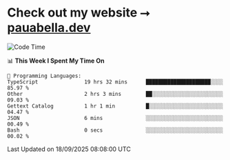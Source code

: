 # Check out my website ⭢ [pauabella.dev](https://pauabella.dev)

<!--START_SECTION:waka-->
![Code Time](http://img.shields.io/badge/Code%20Time-4%2C802%20hrs%2040%20mins-blue)

📊 **This Week I Spent My Time On** 

```text
💬 Programming Languages: 
TypeScript               19 hrs 32 mins      █████████████████████░░░░   85.97 % 
Other                    2 hrs 3 mins        ██░░░░░░░░░░░░░░░░░░░░░░░   09.03 % 
Gettext Catalog          1 hr 1 min          █░░░░░░░░░░░░░░░░░░░░░░░░   04.47 % 
JSON                     6 mins              ░░░░░░░░░░░░░░░░░░░░░░░░░   00.49 % 
Bash                     0 secs              ░░░░░░░░░░░░░░░░░░░░░░░░░   00.02 % 
```


 Last Updated on 18/09/2025 08:08:00 UTC
<!--END_SECTION:waka-->

